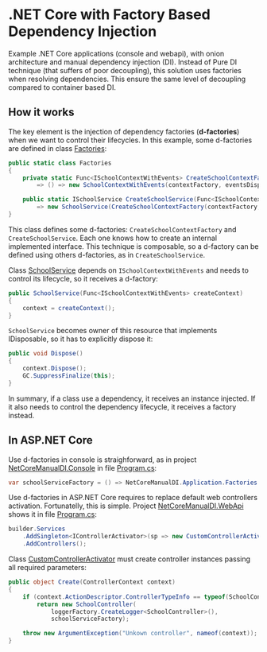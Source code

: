 # .NET Core with Factory Based Dependency Injection
Example .NET Core applications (console and webapi), with onion architecture and manual dependency injection (DI). Instead of Pure DI technique (that suffers of poor decoupling), this solution uses factories when resolving dependencies. This ensure the same level of decoupling compared to container based DI.

## How it works
The key element is the injection of dependency factories (**d-factories**) when we want to control their lifecycles. In this example, some d-factories are defined in class [Factories](src/Application/Factories.cs):

```C#
public static class Factories
{
    private static Func<ISchoolContextWithEvents> CreateSchoolContextFactory(Func<ISchoolContext> contextFactory, Func<IEventsDispatcher> eventsDispatcherFactory)
        => () => new SchoolContextWithEvents(contextFactory, eventsDispatcherFactory);

    public static ISchoolService CreateSchoolService(Func<ISchoolContext> contextFactory, Func<IEventsDispatcher> eventsDispatcherFactory)
        => new SchoolService(CreateSchoolContextFactory(contextFactory, eventsDispatcherFactory));
}
```

This class defines some d-factories: `CreateSchoolContextFactory` and `CreateSchoolService`. Each one knows how to create an internal implemented interface. This technique is composable, so a d-factory can be defined using others d-factories, as in `CreateSchoolService`.
 
Class [SchoolService](src/Application/School/SchoolService.cs) depends on `ISchoolContextWithEvents` and needs to control its lifecycle, so it receives a d-factory:

```C#
public SchoolService(Func<ISchoolContextWithEvents> createContext)
{
    context = createContext();
}
```

`SchoolService` becomes owner of this resource that implements IDisposable, so it has to explicitly dispose it:

```C#
public void Dispose()
{
    context.Dispose();
    GC.SuppressFinalize(this);
}
```

In summary, if a class use a dependency, it receives an instance injected. If it also needs to control the dependency lifecycle, it receives a factory instead.

## In ASP.NET Core
Use d-factories in console is straighforward, as in project [NetCoreManualDI.Console](src/Presentation.Console) in file [Program.cs](src/Presentation.Console/Program.cs):

```C#
var schoolServiceFactory = () => NetCoreManualDI.Application.Factories.CreateSchoolService(schoolContextFactory, eventsDispatcherFactory);
```

Use d-factories in ASP.NET Core requires to replace default web controllers activation. Fortunatelly, this is simple. Project [NetCoreManualDI.WebApi](src/Presentation.WebApi) shows it in file [Program.cs](src/Presentation.WebApi/Program.cs):

```C#
builder.Services
    .AddSingleton<IControllerActivator>(sp => new CustomControllerActivator(sp))
    .AddControllers();
```

Class [CustomControllerActivator](src/Presentation.WebApi/CustomControllerActivator.cs) must create controller instances passing all required parameters:

```C#
public object Create(ControllerContext context)
{
    if (context.ActionDescriptor.ControllerTypeInfo == typeof(SchoolController))
        return new SchoolController(
            loggerFactory.CreateLogger<SchoolController>(),
            schoolServiceFactory);

    throw new ArgumentException("Unkown controller", nameof(context));
}
```
